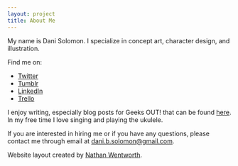 ```yaml
---
layout: project
title: About Me
---
```


My name is Dani Solomon. I specialize in concept art, character design, and illustration.

Find me on:
- [Twitter](https://twitter.com/DaniBSolomon)
- [Tumblr](http://danibsolomon.tumblr.com/)
- [LinkedIn](https://www.linkedin.com/in/danibsolomon/)
- [Trello](https://trello.com/danibsolomon)

I enjoy writing, especially blog posts for Geeks OUT! that can be found [here](http://geeksout.org/members/danielle-solomon). In my free time I love singing and playing the ukulele.

If you are interested in hiring me or if you have any questions, please contact me through email at dani.b.solomon@gmail.com.



Website layout created by [Nathan Wentworth](https://nathanwentworth.co).
